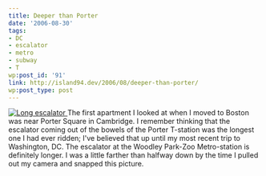 ```yaml
---
title: Deeper than Porter
date: '2006-08-30'
tags:
- DC
- escalator
- metro
- subway
- T
wp:post_id: '91'
link: http://island94.dev/2006/08/deeper-than-porter/
wp:post_type: post
---
```


  [ ![Long escalator](http://static.flickr.com/57/229803086_3b97fe7e4b.jpg) ](http://www.flickr.com/photos/bensheldon/229803086/ "Photo Sharing")
The first apartment I looked at when I moved to Boston was near Porter Square in Cambridge. I remember thinking that the escalator coming out of the bowels of the Porter T-station was the longest one I had ever ridden; I've believed that up until my most recent trip to Washington, DC. The escalator at the Woodley Park-Zoo Metro-station is definitely longer. I was a little farther than halfway down by the time I pulled out my camera and snapped this picture.